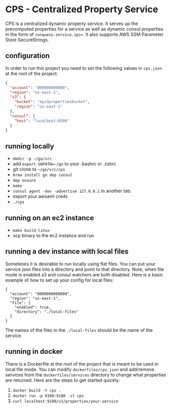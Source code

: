# CPS - Centralized Property Service

CPS is a centralized dynamic property service. It serves up the precomputed properties for a service as well as dynamic consul properties in the form of `conqueso.service.ips=`. It also supports AWS SSM Parameter Store SecureStrings.

## configuration

In order to run this project you need to set the following values in `cps.json` at the root of the project:

```json
{
  "account": "000000000000",
  "region": "us-east-1",
  "s3": {
    "bucket": "mys3propertiesbucket",
    "region": "us-east-1"
  },
  "consul": {
    "host": "localhost:8500"
  }
}
```

## running locally

- `mkdir -p ~/go/src`
- add `export GOPATH=~/go` to your .bashrc or .zshrc
- git clone to `~/go/src/cps`
- `brew install go dep consul`
- `dep ensure`
- `make`
- `consul agent -dev -advertise 127.0.0.1` in another tab.
- export your awsaml creds
- `./cps`


## running on an ec2 instance

- `make build-linux`
- scp binary to the ec2 instance and run

## running a dev instance with local files

Sometimes it is desirable to run locally using flat files. You can put your service json files into a directory and point to that directory. Note, when file mode is enabled s3 and consul watchers are both disabled. Here is a basic example of how to set up your config for local files:

```
{
  "account": "0000000000000",
  "region": "us-east-1",
  "file": {
    "enabled": true,
    "directory": "./local-files"
  }
}
```

The names of the files in the `./local-files` should be the name of the service.

## running in docker

There is a Dockerfile at the root of the project that is meant to be used in local file mode. You can modify `dockerfiles/cps.json` and add/remove services from the `dockerfiles/services` directory to change what properties are returned. Here are the steps to get started quickly:

1. `docker build -t cps .`
2. `docker run -p 9100:9100 -it cps`
3. `curl localhost:9100/v1/properties/your-service`

